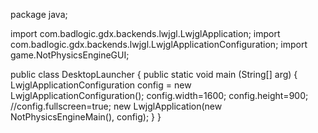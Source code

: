 package java;

import com.badlogic.gdx.backends.lwjgl.LwjglApplication;
import com.badlogic.gdx.backends.lwjgl.LwjglApplicationConfiguration;
import game.NotPhysicsEngineGUI;


public class DesktopLauncher {
	public static void main (String[] arg) {
		LwjglApplicationConfiguration config = new LwjglApplicationConfiguration();
		config.width=1600;
		config.height=900;
		//config.fullscreen=true;
		new LwjglApplication(new NotPhysicsEngineMain(), config);
	}
}
